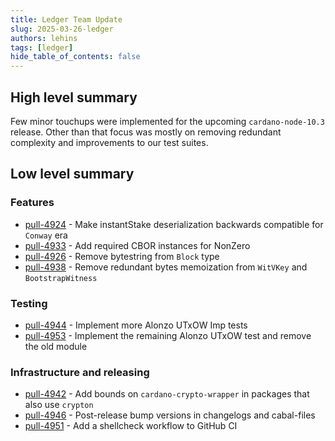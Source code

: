 ```yaml
---
title: Ledger Team Update
slug: 2025-03-26-ledger
authors: lehins
tags: [ledger]
hide_table_of_contents: false
---
```


## High level summary

Few minor touchups were implemented for the upcoming `cardano-node-10.3` release. Other than that
focus was mostly on removing redundant complexity and improvements to our test suites.

## Low level summary

### Features

* [pull-4924] - Make instantStake deserialization backwards compatible for `Conway` era
* [pull-4933] - Add required CBOR instances for NonZero
* [pull-4926] - Remove bytestring from `Block` type
* [pull-4938] - Remove redundant bytes memoization from `WitVKey` and `BootstrapWitness`

### Testing

* [pull-4944] - Implement more Alonzo UTxOW Imp tests
* [pull-4953] - Implement the remaining Alonzo UTxOW test and remove the old module

### Infrastructure and releasing

* [pull-4942] - Add bounds on `cardano-crypto-wrapper` in packages that also use `crypton`
* [pull-4946] - Post-release bump versions in changelogs and cabal-files
* [pull-4951] - Add a shellcheck workflow to GitHub CI

[pull-4924]: https://github.com/IntersectMBO/cardano-ledger/pull/4924
[pull-4933]: https://github.com/IntersectMBO/cardano-ledger/pull/4933
[pull-4942]: https://github.com/IntersectMBO/cardano-ledger/pull/4942
[pull-4926]: https://github.com/IntersectMBO/cardano-ledger/pull/4926
[pull-4946]: https://github.com/IntersectMBO/cardano-ledger/pull/4946
[pull-4951]: https://github.com/IntersectMBO/cardano-ledger/pull/4951
[pull-4944]: https://github.com/IntersectMBO/cardano-ledger/pull/4944
[pull-4938]: https://github.com/IntersectMBO/cardano-ledger/pull/4938
[pull-4953]: https://github.com/IntersectMBO/cardano-ledger/pull/4953
